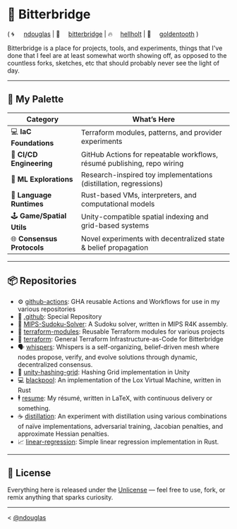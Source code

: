 # 🌉 Bitterbridge
( <span style="display:inline-block; min-width: 2em;">🌀</span>[ndouglas](https://github.com/ndouglas/) | <span style="display:inline-block; min-width: 2em;">🌉</span>[bitterbridge](https://github.com/bitterbridge/) | <span style="display:inline-block; min-width: 2em;">️‍🔥</span>[hellholt](https://github.com/hellholt/) | <span style="display:inline-block; min-width: 2em;">🦷</span>[goldentooth](https://github.com/goldentooth/) )

Bitterbridge is a place for projects, tools, and experiments, things that I've done that I feel are at least somewhat worth showing off, as opposed to the countless forks, sketches, etc that should probably never see the light of day.

---

## 🎨 My Palette

| **Category**                    | **What’s Here**                                                             |
|---------------------------------|-----------------------------------------------------------------------------|
| 💻 **IaC Foundations**          | Terraform modules, patterns, and provider experiments                       |
| 🔁 **CI/CD Engineering**        | GitHub Actions for repeatable workflows, résumé publishing, repo wiring     |
| 🧪 **ML Explorations**          | Research-inspired toy implementations (distillation, regressions)           |
| 🧠 **Language Runtimes**        | Rust-based VMs, interpreters, and computational models                      |
| 🕹 **Game/Spatial Utils**       | Unity-compatible spatial indexing and grid-based systems                    |
| 🌐 **Consensus Protocols**      | Novel experiments with decentralized state & belief propagation             |

---

## 📦 Repositories

- ⚙️ [github-actions](https://github.com/bitterbridge/github-actions): GHA reusable Actions and Workflows for use in my various repositories
- 👋 [.github](https://github.com/bitterbridge/.github): Special Repository
- 🔢 [MIPS-Sudoku-Solver](https://github.com/bitterbridge/MIPS-Sudoku-Solver): A Sudoku solver, written in MIPS R4K assembly.
- 🧩 [terraform-modules](https://github.com/bitterbridge/terraform-modules): Reusable Terraform modules for various projects
- 🚜 [terraform](https://github.com/bitterbridge/terraform): General Terraform Infrastructure-as-Code for Bitterbridge
- 🗣️ [whispers](https://github.com/bitterbridge/whispers): Whispers is a self-organizing, belief-driven mesh where nodes propose, verify, and evolve solutions through dynamic, decentralized consensus.
- 🧊 [unity-hashing-grid](https://github.com/bitterbridge/unity-hashing-grid): Hashing Grid implementation in Unity
- 💻 [blackpool](https://github.com/bitterbridge/blackpool): An implementation of the Lox Virtual Machine, written in Rust
- 🕴️ [resume](https://github.com/bitterbridge/resume): My résumé, written in LaTeX, with continuous delivery or something.
- ☕️ [distillation](https://github.com/bitterbridge/distillation): An experiment with distillation using various combinations of naïve implementations, adversarial training, Jacobian penalties, and approximate Hessian penalties.
- 📈 [linear-regression](https://github.com/bitterbridge/linear-regression): Simple linear regression implementation in Rust.


---

## 🪪 License

Everything here is released under the [Unlicense](https://unlicense.org/) —
feel free to use, fork, or remix anything that sparks curiosity.

---

< [@ndouglas](https://github.com/ndouglas/)